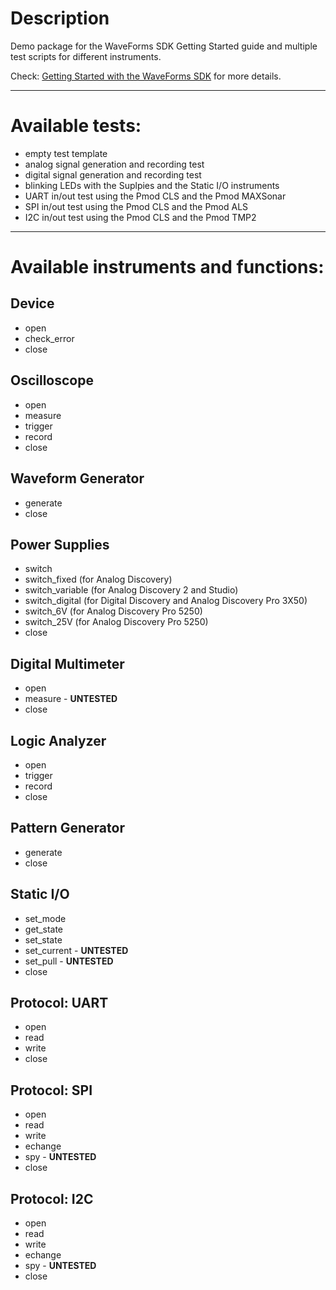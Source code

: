 # Description
Demo package for the WaveForms SDK Getting Started guide and multiple test scripts for different instruments.

Check: [Getting Started with the WaveForms SDK](https://digilent.com/reference/test-and-measurement/guides/waveforms-sdk-getting-started) for more details.

***

# Available tests:
* empty test template
* analog signal generation and recording test
* digital signal generation and recording test
* blinking LEDs with the Suplpies and the Static I/O instruments
* UART in/out test using the Pmod CLS and the Pmod MAXSonar
* SPI in/out test using the Pmod CLS and the Pmod ALS
* I2C in/out test using the Pmod CLS and the Pmod TMP2

***

# Available instruments and functions:
## Device
* open
* check_error
* close

## Oscilloscope
* open
* measure
* trigger
* record
* close

## Waveform Generator
* generate
* close

## Power Supplies
* switch
* switch_fixed (for Analog Discovery)
* switch_variable (for Analog Discovery 2 and Studio)
* switch_digital (for Digital Discovery and Analog Discovery Pro 3X50)
* switch_6V (for Analog Discovery Pro 5250)
* switch_25V (for Analog Discovery Pro 5250)
* close

## Digital Multimeter
* open
* measure - **UNTESTED**
* close

## Logic Analyzer
* open
* trigger
* record
* close

## Pattern Generator
* generate
* close

## Static I/O
* set_mode
* get_state
* set_state
* set_current - **UNTESTED**
* set_pull - **UNTESTED**
* close

## Protocol: UART
* open
* read
* write
* close

## Protocol: SPI
* open
* read
* write
* echange
* spy - **UNTESTED**
* close

## Protocol: I2C
* open
* read
* write
* echange
* spy - **UNTESTED**
* close
